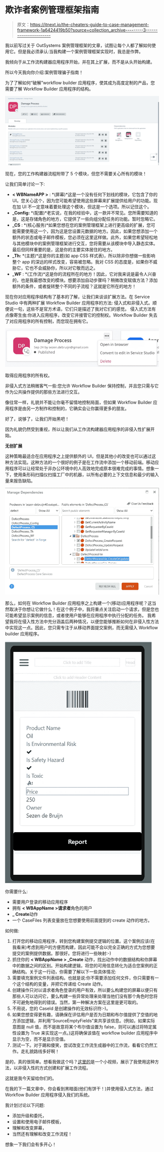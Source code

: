 # 欺诈者案例管理框架指南

> 原文：<https://itnext.io/the-cheaters-guide-to-case-management-framework-1a6424419b50?source=collection_archive---------3----------------------->

我以前写过关于 OutSystems 案例管理框架的文章，试图让每个人都了解如何使用它。但是我必须承认:当我构建一个案例管理框架实现时，我总是作弊。

我倾向于从工作流构建器应用程序开始，并在其上扩展，而不是从头开始构建。

所以今天我向你介绍:案例管理骗子指南！

为了了解如何“破解”workflow builder 应用程序，使其成为高度定制的产品，您需要了解 Workflow Builder 应用程序的结构。

![](img/e1ae5823cea3ba38dffb4eb99106ae85.png)

现在，您的工作构建器流程附带了 5 个模块，但您不需要关心所有的模块！

让我们简单讨论一下:

*   **< WBNameAPP >** : *(屏幕)*这是一个没有任何下划线的模块，它包含了你的 UI。您关心这个，因为您可能希望使用这些屏幕来扩展提供给用户的功能。现在加 UI 不一定意味着要处理这个模块，但这是一个选项。所以记住这个。
*   **_Config:** *(配置)*老实说，在我的经验中，这一款并不常见。您所需要知道的是，这是存储角色的地方，它提供了一些向组分配任务的功能。暂时忽略它。
*   **_CS** : *(核心服务)*如果您想在您的案例管理框架上进行更高级的扩展，您可能需要使用这一个，因为这是您设置元数据的地方。因此，如果您想添加一个额外的状态或电子邮件模板，您必须在这里这样做。此外，如果您希望轻松地与其他模块中的案例管理框架进行交互，您将需要从该模块中导入静态实体。最后但同样重要的是，这是你的主要实体居住的地方。
*   **_Th:** *(主题)*这是你的主题(如 app CSS 样式表)，所以除非你想做一些影响整个 app 的深远的样式改变，容易被忽略。我对 CSS 的态度是，如果你不威胁它，它也不会威胁你，所以对它敬而远之。
*   **_WF** : *(工作流)*这是你的流程所在的地方！因此，它对我来说是最令人兴奋的，也是我最想改变的模块。想要添加自动步骤吗？稍微改变赋值方法？添加额外的条件，或者旋转整个不同的子流程？这就是它所在的地方！

现在你对应用程序结构有了基本的了解，让我们来谈谈扩展方法。在 Service Studio 中有两种扩展 Workflow Builder 应用程序的方法:
侵入式和非侵入式。顺便说一句，这些不是官方术语，它们只是描述了我对它们的感觉。
侵入式方法有点像寄生虫:你进入应用程序，改变它并接管它的控制权。Workflow Builder 失去了对应用程序的所有控制，而您现在拥有它。

![](img/242dbb2b84597d5e801b29c56cb5050c.png)

取得应用程序的所有权。

非侵入式方法稍微客气一些:您允许 Workflow Builder 保持控制，并且您只需与它作为公共操作提供的那些方法进行交互。

像往常一样，礼貌并不能让你毫不留情地控制局面，但如果 Workflow Builder 应用程序是由另一方制作和控制的，它确实会让你赢得更多的朋友。

好了，说够了，让我们开始黑吧！

因为礼貌仍然受到重视，所以让我们从工作流构建器应用程序的非侵入性扩展开始。

**无创扩展**

这种策略最适合在应用程序之上提供额外的 UI，但是其他小的改变也可以通过这种方法实现。这种方法的一个很好的例子是在工作流中添加一个移动前端。移动应用程序可以让经常处于非办公环境中的人高效地完成原本很难完成的事情。想象一下，使用条形码扫描仪扫描工厂中的机器，以所有必要的上下文信息和最少的输入量来报告缺陷。

![](img/3ff561503934910047696d1c4d8107b0.png)

那么，如何在 Workflow Builder 应用程序之上构建一个(移动)应用程序呢？这当然取决于你想让它做什么！在这个例子中，我将重点关注启动一个请求，但是您也可能希望显示案例的信息，或者使用户能够在应用程序中执行分配的任务。
我希望我将在侵入性方法中充分涵盖后两种情况，以便您能够推断如何在非侵入性方法中实现这一点。因此，您只需专注于从移动界面提交案例，而无需侵入 Workflow builder 应用程序。

![](img/28351bd02a6b9c62a3bbc560298b28c9.png)

你需要什么:

*   需要用户登录的移动应用程序
*   拥有 **< WBAppName >请求者**角色的用户
*   **<WB appname>_ Create**动作
*   一个 CaseFiles 列表变量放在您想要使用前面提到的 create 动作的地方。

如何做:

1.  打开您的移动应用程序，转到您构建案例提交逻辑的位置。这个案例应该(在我看来)考虑到用户的方便而构建，因此可能不会以完全正确的方式为您想要提交的案例提供数据。那很好。您将进行一些映射:-)
2.  抓住你的 **< WBAppName > _Create** 动作，找出动作中的数据结构和你屏幕中的数据之间的区别。开始构建逻辑，将您的可用信息转化为适合您案例的正确结构。关于这一行动，你需要了解以下一些具体情况:
3.  需要填充案例文件列表结构。也就是说:你不需要添加任何文件，你只需要有一个这个结构的变量，并把它传递给 Create 动作。
4.  创建操作只对以请求者角色登录的用户有效，所以要么构建您的屏幕以便只有那些人可以访问它，要么构建一些异常处理来处理当他们没有那个角色时您将不可避免地得到的错误。当然，第一种解决方案在这里是更可取的。
5.  不用说，您的 CaseId 是创建操作的无效标识符:-)。
6.  如果您想变得更有趣，请确保在评估用户是否为日期和布尔值提供了空值的地方添加逻辑，并利用“SourceEmptyFields”来共享该信息。(例如，如果实际意图是 null 值，而不是故意将某个布尔值设置为 false，则可以通过将特定属性设置为 True 来实现这一点。)这将确保该值在 workflow builder 应用程序中显示为空，而不是显示空值。
7.  测试一下。对于踢和傻笑，尝试改变工作流生成器中的工作流，看看它仍然工作。走礼貌路线多好啊！

是的，真的很简单。想看我做这个吗？[这里的](https://youtu.be/i3oGLFD2j7s)是一个小视频，展示了我使用这种方法，以非侵入性的方式创建和扩展工作流程。

这就是我今天留给你们的。

在我的下一篇文章中，你会看到黑暗面(他们有饼干！)并使用侵入式方法，通过 Workflow Builder 应用程序侵入我们的系统。

我计划讨论以下问题:

*   添加升级和委托，
*   设置和使用电子邮件模板，
*   理解和改变屏幕，
*   当然还有理解和改变工作流程！

想象一下我们会有多开心！